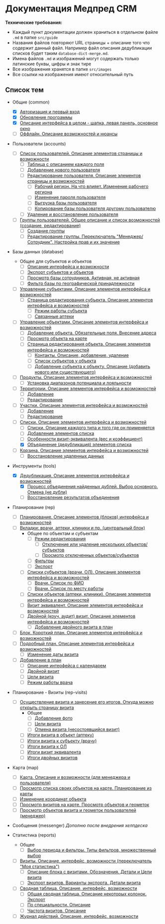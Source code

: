 # Документация Медпред CRM 

**Технические требования:**

- Каждый пункт документации должен храниться в отдельном файле `.md` в папке `src/guide`
- Названия файлов повторяют URL страницы + описание того что содержит данный файл. Например файл описания дедубликации списков будет таким `database-dict-merge.md`.
- Имена файлов `.md` и изображений могут содержать только латинские буквы, цифры и знак тире
- Все изображения хранятся в папке `src/images`
- Все ссылки на изображения имеют относительный путь

## Список тем

- Общие (common)
  - [x] [Авторизация и первый вход](src/guide/common-start.md)
  - [x] [Обновление программы](src/guide/common-update.md)
  - [x] [Описание интерфейса в целом - шапка, левая панель, основное окно](src/guide/common-interface.md)  
  - [ ] [Оффлайн. Описание возможностей и нюансы](src/guide/common-offline.md)

- Пользователи (accounts)
  - [ ] [Список пользователей. Описание элементов страницы и возможности](src/guide/accounts-user.md)
    - [ ] [Таблица с описанием каждого поля](src/guide/accounts-user-fields.md)
    - [ ] [Добавление нового пользователя](src/guide/accounts-user-add.md)
    - [ ] [Редактирование пользователя. Описание элементов страницы и возможностей](src/guide/accounts-user-edit.md)
      - [ ] [Рабочий регион. На что влияет. Изменение рабочего региона](src/guide/accounts-user-region.md)
      - [ ] [Изменение пароля пользователя](src/guide/accounts-user-password.md)
      - [ ] [Выгрузка базы пользователя](src/guide/accounts-user-base-export.md)
      - [ ] [Копирование базы пользователя другому пользователю](src/guide/accounts-user-base-copy.md)
    - [ ] [Удаление и восстановление пользователя](src/guide/accounts-user-delete.md)
  - [ ] [Группы пользователей. Общее описание и список возможностей (создание, редактирование)](src/guide/accounts-group.md)
    - [ ] [Создание группы](src/guide/accounts-group-create.md)
    - [ ] [Редактирование группы. Переключатель "Менеджер/Сотрудник". Настройка прав и их значение](src/guide/accounts-group-edit.md)

- Базы данных (database)
  - Общее для субъектов и объектов
    - [ ] [Описание интерфейса и возможности](src/guide/database.md)
    - [ ] [Экспорт субъектов и объектов](src/guide/database-export.md)
    - [ ] [Просмотр базы сотрудников. Активная, не активная](src/guide/database-user.md)
    - [ ] [Фильтр базы по географической принадлежности](src/guide/database-geo.md)
  - [ ] [Управление субъектами. Описание элементов интерфейса и возможностей](src/guide/database-subject.md)
    - [ ] [Страница редактирования субъекта. Описание элементов интерфейса и возможностей](src/guide/database-subject-edit.md)
      - [ ] [Режим работы субъекта](src/guide/database-subject-schedule.md)
      - [ ] [Связанные аптеки](src/guide/database-subject-pharmacy.md)
  - [ ] [Управление объектами. Описание элементов интерфейса и возможностей](src/guide/database-object.md)
    - [ ] [Добавление объекта. Обязательные поля. Внесение адреса](src/guide/database-object-add.md)
    - [ ] [Просмотр объекта на карте](src/guide/database-object-map.md)
    - [ ] [Страница редактирования объекта. Описание элементов интерфейса и возможностей](src/guide/database-object-edit.md)
      - [ ] [Контакты. Описание, добавление, удаление](src/guide/database-object-contact.md)
      - [ ] [Список субъектов у объекта](src/guide/database-object-subjects.md)
      - [ ] [Добавление субъекта к объекту. Описание (добавить нового или существующего)](src/guide/database-object-add-subject.md)
  - [ ] [Продукты. Описание элементов интерфейса и возможностей](src/guide/database-product.md)
    - [ ] [Установка диапазонов потенциала и лояльности](src/guide/database-product-pl.md)
  - [ ] [Территории. Описание элементов интерфейса и возможностей](src/guide/database-territory.md)
    - [ ] [Добавление](src/guide/database-territory-add.md)
    - [ ] [Редактирование](src/guide/database-territory-edit.md)
  - [ ] [Участки. Описание элементов интерфейса и возможностей](src/guide/database-sector.md)
    - [ ] [Добавление](src/guide/database-sector-add.md)
    - [ ] [Редактирование](src/guide/database-sector-edit.md)
  - [ ] [Списки. Описание элементов интерфейса и возможностей](src/guide/database-dict.md)
    - [ ] [Списки. Описание каждого типа и того где он применяется](src/guide/database-dict-type.md)
    - [ ] [Добавление элементов списка](src/guide/database-dict-add.md)
    - [ ] [Особенности визит-эквивалента (вес и коэффициент)](src/guide/database-dict-novisit.md)
    - [x] [Объединение (дедубликация) элементов списка](src/guide/database-dict-merge.md)
  - [ ] [Корзина. Описание элементов интерфейса и возможностей](src/guide/database-trash.md)
    - [ ] [Восстановление удаленных данных](src/guide/database-trash-restore.md)

- Инструменты (tools)
  - [x] [Дедубликация. Описание элементов интерфейса и возможностей](src/guide/tools-deduplication.md)
    - [x] [Процесс объединения найденных дублей. Выбор основного. Отмена (не дубли)](src/guide/tools-deduplication-merge.md)
    - [ ] [Восстановление результатов объединения](src/guide/tools-deduplication-cancel.md)

- Планирование (rep)
  - [ ] [Планирование. Описание элементов (блоков) интерфейса и возможностей](src/guide/rep-planning.md)
  - [ ] [Вкладки: врачи, аптеки, клиники и пр. (центральный блок)](src/guide/rep-planning-central-block.md)
    - Общее по объектам и субъектам
      - [ ] [Режим редактирования](src/guide/rep-planning-central-block-edit.md)
        - [ ] [Отключение или удаление нескольких объектов/субъектов](src/guide/rep-planning-central-block-edit-multi.md)
        - [ ] [Просмотр отключенных объектов/субъектов](src/guide/rep-planning-central-block-edit-view.md)
      - [ ] [Фильтры](src/guide/rep-planning-central-block-filters.md)
      - [ ] [Экспорт](src/guide/rep-planning-central-block-export.md)
    - [ ] [Списки субъектов (врачи, ОЛ). Описание элементов интерфейса и возможностей](src/guide/rep-planning-central-block-subjects.md)
      - [ ] [Врачи. Список по ФИО](src/guide/rep-planning-central-block-subjects-fio.md)
      - [ ] [Врачи. Список по месту работы](src/guide/rep-planning-central-block-subjects-work.md)
    - [ ] [Списки объектов (аптеки, клиники). Описание элементов интерфейса и возможностей](src/guide/rep-planning-central-block-objects.md)
    - [ ] [Визит эквивалент. Описание элементов интерфейса и возможностей](src/guide/rep-planning-central-block-novisit.md)
    - [ ] [Двойной (коуч, аудит) визит. Описание элементов интерфейса и возможностей](src/guide/rep-planning-central-block-double.md)
      - [ ] [Добавление двойного визита в план](src/guide/rep-add-double.md)
  - [ ] [Блок. Короткий план. Описание элементов интерфейса и возможностей](src/guide/rep-planning-short-plan.md)
  - [ ] [Подробный план. Описание элементов интерфейса и возможностей](src/guide/rep-planning-full-plan.md)
    - [ ] [Изменение даты визита](src/guide/rep-planning-full-plan-change-date.md)
  - [ ] [Добавление в план](src/guide/rep-add.md)
    - [ ] [Описание интерфейса с календарем](src/guide/rep-add-calendar.md)
    - [ ] [Двойной визит](src/guide/rep-add-double.md)
    - [ ] [Цели визита](src/guide/rep-add-target.md)
    - [ ] [Режим работы врача](src/guide/rep-add-schedule.md)
  
- Планирование - Визиты (rep-visits)    
  - [ ] [Осуществление визита и занесение его итогов. Откуда можно открыть страницу визита](src/guide/rep-visits.md)
    - Общее
      - [ ] [Добавление фото](src/guide/rep-visits-foto.md)
      - [ ] [Цели визита](src/guide/rep-visits-target.md)
      - [ ] [Отмена визита (несостоявшийся визит)](src/guide/rep-visits-cancel.md)
    - [ ] [Итоги визита в объект (аптеку)](src/guide/rep-visits-object.md)
    - [ ] [Итоги визита к субъекту (врачу)](src/guide/rep-visits-subject.md)
    - [ ] [Итоги визита к ОЛ](src/guide/rep-visits-ol.md)
    - [ ] [Итоги визит эквивалента](src/guide/rep-visits-novisit.md)
    - [ ] [Итоги двойных визитов](src/guide/rep-visits-double.md) 

- Карта (map)
  - [ ] [Карта. Описание и возможности (для менеджера и пользователя)](src/guide/map.md)
  - [ ] [Просмотр списка своих объектов на карте. Планирование из карты](src/guide/map-planning.md)
  - [ ] [Изменение координат объекта](src/guide/map-change-object-latlng.md)
  - [ ] [Просмотр визитов на карте. Просмотр объектов и геометок](src/guide/map-visits.md)
  - [ ] [Просмотр объектов визита и геометок пользователей (менеджер)](src/guide/map-users.md)

- Сообщения (messenger) *Дополню после внедрения хелпдеска*

- Статистика (reports)
  - Общее
    - [ ] [Выбор периода и фильтры. Типы фильтров, множественный выбор](src/guide/reports-filters.md)
  - [ ] [Визиты. Описание, интерфейс, возможности (переключатель "Моя статистика")](src/guide/reports-visits.md)
    - [ ] [Описание блока с визитами. Обозначения. Детали и Цели визита](src/guide/reports-visits-visit.md)
    - [ ] [Экспорт визитов. Варианты экспорта. Детали визита](src/guide/reports-visits-export.md)
  - [ ] [Сводная таблица. Описание, интерфейс, возможности](src/guide/reports-summary.md)
    - [ ] [Общая сводная таблица. Описание некоторых колонок. Экспорт](src/guide/reports-summary-common.md)
    - [ ] [По специальности. Описание](src/guide/reports-summary-speciality.md)
    - [ ] [Частота визитов. Описание](src/guide/reports-summary-frequency.md)
  - [ ] [Журнал действий. Описание, интерфейс, возможности](src/guide/reports-log.md)

